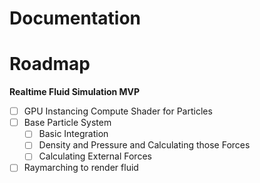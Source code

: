 # Documentation

# Roadmap
**Realtime Fluid Simulation MVP**
- [ ] GPU Instancing Compute Shader for Particles
- [ ] Base Particle System
  - [ ] Basic Integration
  - [ ] Density and Pressure and Calculating those Forces
  - [ ] Calculating External Forces
- [ ] Raymarching to render fluid
